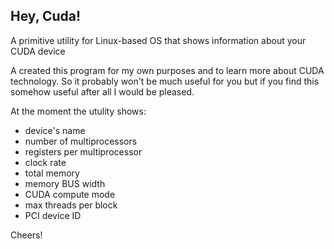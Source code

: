 ## Hey, Cuda!
A primitive utility for Linux-based OS that shows information about your CUDA device

A created this program for my own purposes and to learn more about CUDA technology. So it probably won't be much useful for you but if you find this somehow useful after all I would be pleased.

At the moment the utulity shows:
 - device's name
 - number of multiprocessors
 - registers per multiprocessor
 - clock rate
 - total memory
 - memory BUS width
 - CUDA compute mode
 - max threads per block
 - PCI device ID
 
Cheers!
